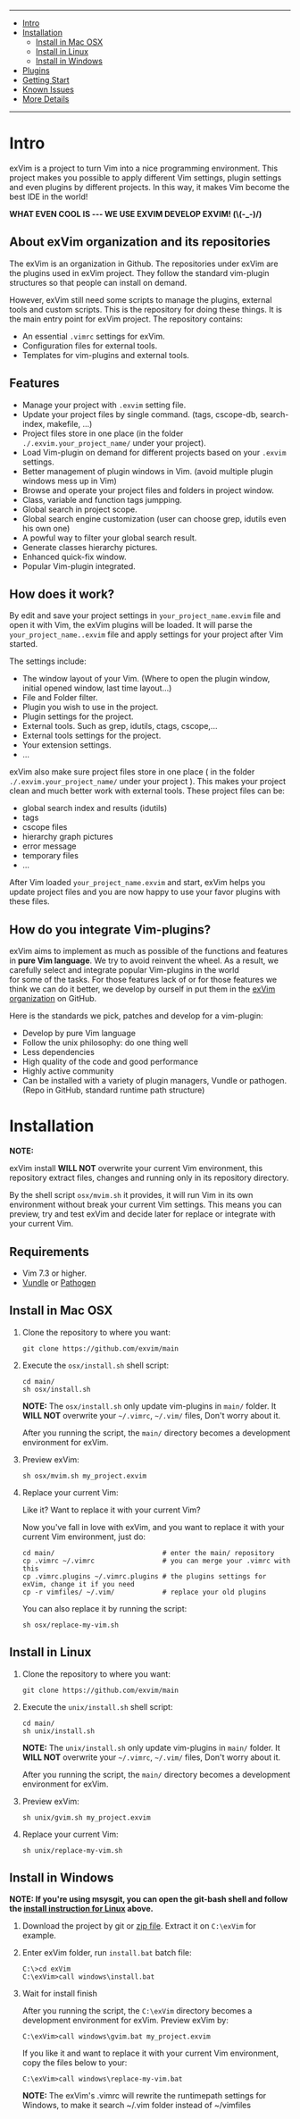 - - -
- [Intro](#intro)
- [Installation](#installation)
  - [Install in Mac OSX](#install-in-mac-osx)
  - [Install in Linux](#install-in-linux)
  - [Install in Windows](#install-in-windows)
- [Plugins](https://github.com/exvim/main/wiki/Plugins)
- [Getting Start](https://github.com/exvim/main/wiki/GettingStart)
- [Known Issues](https://github.com/exvim/main/wiki/KnownIssues)
- [More Details](https://github.com/exvim/main/wiki/Home)

- - -

# Intro

exVim is a project to turn Vim into a nice programming environment. This project makes you 
possible to apply different Vim settings, plugin settings and even plugins by different projects. 
In this way, it makes Vim become the best IDE in the world!

**WHAT EVEN COOL IS --- WE USE EXVIM DEVELOP EXVIM! (\\(-_-)/)**

## About exVim organization and its repositories

The exVim is an organization in Github. The repositories under exVim are the plugins used in
exVim project. They follow the standard vim-plugin structures so that people can install on
demand.

However, exVim still need some scripts to manage the plugins, external tools and custom scripts.
This is the repository for doing these things. It is the main entry point for exVim project. 
The repository contains:

- An essential `.vimrc` settings for exVim.
- Configuration files for external tools.
- Templates for vim-plugins and external tools.

## Features

- Manage your project with `.exvim` setting file.
- Update your project files by single command. (tags, cscope-db, search-index, makefile, ...)
- Project files store in one place (in the folder `./.exvim.your_project_name/` under your project).
- Load Vim-plugin on demand for different projects based on your `.exvim` settings.
- Better management of plugin windows in Vim. (avoid multiple plugin windows mess up in Vim)  
- Browse and operate your project files and folders in project window.
- Class, variable and function tags jumpping.
- Global search in project scope. 
- Global search engine customization (user can choose grep, idutils even his own one)
- A powful way to filter your global search result. 
- Generate classes hierarchy pictures. 
- Enhanced quick-fix window.
- Popular Vim-plugin integrated.

## How does it work?

By edit and save your project settings in `your_project_name.exvim` file and open it with Vim, the exVim plugins 
will be loaded.  It will parse the `your_project_name..exvim` file and apply settings for your project after Vim 
started.

The settings include:

- The window layout of your Vim. (Where to open the plugin window, initial opened window, last time layout...)
- File and Folder filter.
- Plugin you wish to use in the project.
- Plugin settings for the project.
- External tools. Such as grep, idutils, ctags, cscope,...
- External tools settings for the project.
- Your extension settings.
- ...

exVim also make sure project files store in one place ( in the folder `./.exvim.your_project_name/` under your project ). 
This makes your project clean and much better work with external tools. These project files can be:

- global search index and results (idutils)
- tags
- cscope files
- hierarchy graph pictures
- error message
- temporary files
- ...

After Vim loaded `your_project_name.exvim` and start, exVim helps you update project files and you are now happy
to use your favor plugins with these files.

## How do you integrate Vim-plugins?

exVim aims to implement as much as possible of the functions and features in **pure Vim language**. 
We try to avoid reinvent the wheel. As a result, we carefully select and integrate popular Vim-plugins in the world  
for some of the tasks. For those features lack of or for those features we think we can do it better, 
we develop by ourself in put them in the [exVim organization](https://github.com/exvim) on GitHub.

Here is the standards we pick, patches and develop for a vim-plugin:

- Develop by pure Vim language
- Follow the unix philosophy: do one thing well 
- Less dependencies 
- High quality of the code and good performance
- Highly active community
- Can be installed with a variety of plugin managers, Vundle or pathogen. (Repo in GitHub, standard runtime path structure)

# Installation

**NOTE:** 

exVim install **WILL NOT** overwrite your current Vim environment, this repository 
extract files, changes and running only in its repository directory. 

By the shell script `osx/mvim.sh` it provides, it will run Vim in its own environment 
without break your current Vim settings. This means you can preview, try and test exVim 
and decide later for replace or integrate with your current Vim. 

## Requirements

- Vim 7.3 or higher.
- [Vundle](https://github.com/gmarik/vundle) or [Pathogen](https://github.com/tpope/vim-pathogen)

## Install in Mac OSX

1. Clone the repository to where you want: 

    ```
    git clone https://github.com/exvim/main
    ```

1. Execute the `osx/install.sh` shell script:

    ```
    cd main/
    sh osx/install.sh
    ```

    **NOTE:** The `osx/install.sh` only update vim-plugins in `main/` folder. 
    It **WILL NOT** overwrite your `~/.vimrc`, `~/.vim/` files, Don't worry about it.  

    After you running the script, the `main/` directory becomes a development environment
    for exVim. 
    
1. Preview exVim:

    ```
    sh osx/mvim.sh my_project.exvim 
    ```

1. Replace your current Vim:

    Like it? Want to replace it with your current Vim?  
    
    Now you've fall in love with exVim, and you want to replace it with your current
    Vim environment, just do:

    ```
    cd main/                           # enter the main/ repository
    cp .vimrc ~/.vimrc                 # you can merge your .vimrc with this
    cp .vimrc.plugins ~/.vimrc.plugins # the plugins settings for exVim, change it if you need
    cp -r vimfiles/ ~/.vim/            # replace your old plugins
    ```
    You can also replace it by running the script:

    ```
    sh osx/replace-my-vim.sh
    ```

## Install in Linux

1. Clone the repository to where you want: 

    ```
    git clone https://github.com/exvim/main
    ```

1. Execute the `unix/install.sh` shell script:

    ```
    cd main/
    sh unix/install.sh
    ```

    **NOTE:** The `unix/install.sh` only update vim-plugins in `main/` folder. 
    It **WILL NOT** overwrite your `~/.vimrc`, `~/.vim/` files, Don't worry about it.  

    After you running the script, the `main/` directory becomes a development environment
    for exVim. 
    
1. Preview exVim:

    ```
    sh unix/gvim.sh my_project.exvim 
    ```

1. Replace your current Vim:

    ```
    sh unix/replace-my-vim.sh
    ```

## Install in Windows

**NOTE: If you're using msysgit, you can open the git-bash shell and follow the 
[install instruction for Linux](#install-in-linux) above.**

1. Download the project by git or [zip file](https://github.com/exvim/main/archive/master.zip). 
Extract it on `C:\exVim` for example. 

1. Enter exVim folder, run `install.bat` batch file:

    ```
    C:\>cd exVim
    C:\exVim>call windows\install.bat
    ```
1. Wait for install finish 

    After you running the script, the `C:\exVim` directory becomes a development environment for exVim. 
    Preview exVim by:

    ```
    C:\exVim>call windows\gvim.bat my_project.exvim
    ```

    If you like it and want to replace it with your current Vim environment, copy the files
    below to your: 

    ```
    C:\exVim>call windows\replace-my-vim.bat
    ```

    **NOTE:** The exVim's .vimrc will rewrite the runtimepath settings for Windows, to make it search
~/.vim folder instead of ~/vimfiles

